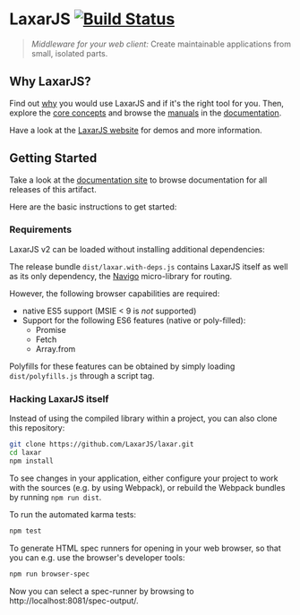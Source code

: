 # LaxarJS [![Build Status](https://travis-ci.org/LaxarJS/laxar.svg?branch=master)](https://travis-ci.org/LaxarJS/laxar)

> _Middleware for your web client:_ Create maintainable applications from small, isolated parts.


## Why LaxarJS?

Find out [why](docs/why_laxar.md) you would use LaxarJS and if it's the right tool for you.
Then, explore the [core concepts](docs/concepts.md) and browse the [manuals](docs/manuals/index.md) in the [documentation](docs).

Have a look at the [LaxarJS website](http://laxarjs.org) for demos and more information.


## Getting Started

<span class="laxar-developer-view">
   Take a look at the <a href="http://www.laxarjs.org/docs/laxar-latest">documentation site</a> to browse documentation for all releases of this artifact.
</span>

Here are the basic instructions to get started:

### Requirements

LaxarJS v2 can be loaded without installing additional dependencies:

The release bundle `dist/laxar.with-deps.js` contains LaxarJS itself as well as its only dependency, the [Navigo](https://github.com/krasimir/navigo) micro-library for routing.

However, the following browser capabilities are required:

 - native ES5 support (MSIE < 9 is *not* supported)
 - Support for the following ES6 features (native or poly-filled):
   + Promise
   + Fetch
   + Array.from

Polyfills for these features can be obtained by simply loading `dist/polyfills.js` through a script tag.


### Hacking LaxarJS itself

Instead of using the compiled library within a project, you can also clone this repository:

```sh
git clone https://github.com/LaxarJS/laxar.git
cd laxar
npm install
```

To see changes in your application, either configure your project to work with the sources (e.g. by using Webpack), or rebuild the Webpack bundles by running `npm run dist`.

To run the automated karma tests:

```sh
npm test
```

To generate HTML spec runners for opening in your web browser, so that you can e.g. use the browser's developer tools:

```sh
npm run browser-spec
```

Now you can select a spec-runner by browsing to http://localhost:8081/spec-output/.
